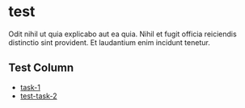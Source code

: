 # test

Odit nihil ut quia explicabo aut ea quia. Nihil et fugit officia reiciendis distinctio sint provident. Et laudantium enim incidunt tenetur.

## Test Column

- [task-1](tasks/task-1.md)
- [test-task-2](tasks/test-task-2.md)
